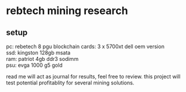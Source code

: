 # rebtech mining research 

## setup

pc: rebetech 8 pgu blockchain
cards: 3 x 5700xt dell oem version  
ssd: kingston 128gb msata  
ram: patriot 4gb ddr3 sodimm  
psu: evga 1000 g5 gold  

read me will act as journal for results, feel free to review.
this project will test potential profitablity for several mining solutions.

